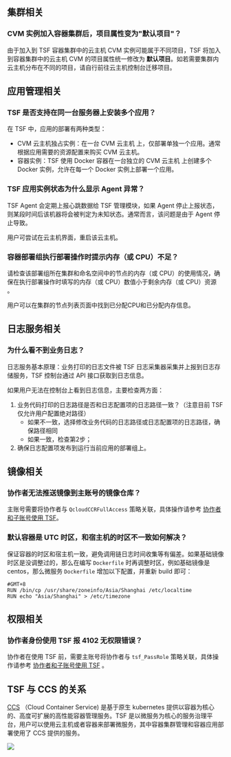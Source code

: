 ## 集群相关

### CVM 实例加入容器集群后，项目属性变为"默认项目"？

由于加入到 TSF 容器集群中的云主机 CVM 实例可能属于不同项目，TSF 将加入到容器集群中的云主机 CVM 的项目属性统一修改为 **默认项目**。如若需要集群内云主机分布在不同的项目，请自行前往云主机控制台迁移项目。

## 应用管理相关

### TSF 是否支持在同一台服务器上安装多个应用？

在 TSF 中，应用的部署有两种类型：

- CVM 云主机独占实例：在一台 CVM 云主机 上，仅部署单独一个应用。通常根据应用需要的资源配置来购买 CVM 云主机。
- 容器实例：TSF 使用 Docker 容器在一台独立的 CVM 云主机 上创建多个 Docker 实例，允许在每一个 Docker 实例上部署一个应用。

### TSF 应用实例状态为什么显示 Agent 异常？

TSF Agent 会定期上报心跳数据给 TSF 管理模块，如果 Agent 停止上报状态，则某段时间后该机器将会被判定为未知状态。通常而言，该问题是由于 Agent 停止导致。

用户可尝试在云主机界面，重启该云主机。

### 容器部署组执行部署操作时提示内存（或 CPU）不足？

请检查该部署组所在集群和命名空间中的节点的内存（或 CPU）的使用情况，确保在执行部署操作时填写的内存（或 CPU）数值小于剩余内存（或 CPU）资源 。

用户可以在集群的节点列表页面中找到已分配CPU和已分配内存信息。

## 日志服务相关

### 为什么看不到业务日志？

日志服务基本原理：业务打印的日志文件被 TSF 日志采集器采集并上报到日志存储服务，TSF 控制台通过 API 接口获取到日志信息。

如果用户无法在控制台上看到日志信息，主要检查两方面：

1. 业务代码打印的日志路径是否和日志配置项的日志路径一致？（注意目前 TSF 仅允许用户配置绝对路径）
   - 如果不一致，选择修改业务代码的日志路径或日志配置项的日志路径，确保路径相同
   - 如果一致，检查第2步；
2. 确保日志配置项发布到运行当前应用的部署组上。

## 镜像相关

### 协作者无法推送镜像到主账号的镜像仓库？

主账号需要将协作者与 `QcloudCCRFullAccess` 策略关联，具体操作请参考 [协作者和子账号使用 TSF](https://cloud.tencent.com/document/product/649/16869)。

### 默认容器是 UTC 时区，和宿主机的时区不一致如何解决？

保证容器的时区和宿主机一致，避免调用链日志时间收集等有偏差。如果基础镜像时区是没调整过的，那么在编写 `Dockerfile` 时再调整时区，例如基础镜像是 centos，那么微服务 `Dockerfile` 增加以下配置，并重新 build 即可：

```
#GMT+8
RUN /bin/cp /usr/share/zoneinfo/Asia/Shanghai /etc/localtime
RUN echo "Asia/Shanghai" > /etc/timezone
```

## 权限相关

### 协作者身份使用 TSF 报 4102 无权限错误？

协作者在使用 TSF 前，需要主账号将协作者与 `tsf_PassRole` 策略关联，具体操作请参考 [协作者和子账号使用 TSF](https://cloud.tencent.com/document/product/649/16869) 。

## TSF 与 CCS 的关系

[CCS](https://cloud.tencent.com/document/product/457) （Cloud Container Service) 是基于原生 kubernetes 提供以容器为核心的、高度可扩展的高性能容器管理服务。TSF 是以微服务为核心的服务治理平台，用户可以使用云主机或者容器来部署微服务，其中容器集群管理和容器应用部署使用了 CCS 提供的服务。

![](https://main.qcloudimg.com/raw/072062a49857117abce23868f9038b69.jpg)








